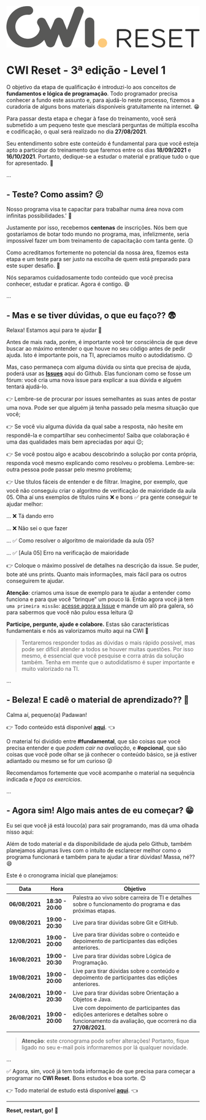 ![Logo Reset](assets/logo-reset.png)

# CWI Reset - 3ª edição - Level 1

O objetivo da etapa de qualificação é introduzi-lo aos conceitos de **fundamentos e lógica de programação**. Todo programador precisa conhecer a fundo este assunto e, para ajudá-lo neste processo, fizemos a curadoria de alguns bons materiais disponíveis gratuitamente na internet. 😁

Para passar desta etapa e chegar à fase do treinamento, você será submetido a um pequeno teste que mesclará perguntas de múltipla escolha e codificação, o qual será realizado no dia **27/08/2021**.

Seu entendimento sobre este conteúdo é fundamental para que você esteja apto a participar do treinamento que faremos entre os dias **18/09/2021** e **16/10/2021**. Portanto, dedique-se a estudar o material e pratique tudo o que for apresentado. 💪

...

## - Teste? Como assim? 😕

Nosso programa visa te capacitar para trabalhar numa área nova com infinitas possibilidades.' 🚀 

Justamente por isso, recebemos **centenas** de inscrições. Nós bem que gostaríamos de botar todo mundo no programa, mas, infelizmente, seria impossível fazer um bom treinamento de capacitação com tanta gente. 😔

Como acreditamos fortemente no potencial da nossa área, fizemos esta etapa e um teste para ser justo na escolha de quem está preparado para este super desafio. 💪

Nós separamos cuidadosamente todo conteúdo que você precisa conhecer, estudar e praticar. Agora é contigo. 😄

...

## - Mas e se tiver dúvidas, o que eu faço?? 😨

Relaxa! Estamos aqui para te ajudar 👊

Antes de mais nada, porém, é importante você ter consciência de que deve buscar ao máximo entender o que houve no seu código antes de pedir ajuda. Isto é importante pois, na TI, apreciamos muito o autodidatismo. 😉

Mas, caso permaneça com alguma dúvida ou sinta que precisa de ajuda, poderá usar as **[Issues](https://github.com/cwi-reset/edicao-03-level-1/issues)** aqui do Github. Elas funcionam como se fosse um fórum: você cria uma nova issue para explicar a sua dúvida e alguém tentará ajudá-lo.

👉 Lembre-se de procurar por issues semelhantes as suas antes de postar uma nova. Pode ser que alguém já tenha passado pela mesma situação que você;

👉 Se você viu alguma dúvida da qual sabe a resposta, não hesite em respondê-la e compartilhar seu conhecimento! Saiba que colaboração é uma das qualidades mais bem apreciadas por aqui 😉;

👉 Se você postou algo e acabou descobrindo a solução por conta própria, responda você mesmo explicando como resolveu o problema. Lembre-se: outra pessoa pode passar pelo mesmo problema;

👉 Use títulos fáceis de entender e de filtrar. Imagine, por exemplo, que você não conseguiu criar o algoritmo de verificação de maioridade da aula 05. Olha aí uns exemplos de títulos ruins ❌ e bons ✅ pra gente conseguir te ajudar melhor:

... ❌ Tá dando erro

... ❌ Não sei o que fazer

... ✅ Como resolver o algoritmo de maioridade da aula 05?

... ✅ [Aula 05] Erro na verificação de maioridade

👉 Coloque o máximo possível de detalhes na descrição da issue. Se puder, bote até uns prints. Quanto mais informações, mais fácil para os outros conseguirem te ajudar.

**Atenção**: criamos uma issue de exemplo para te ajudar a entender como funciona e para que você "brinque" um pouco lá. Então agora você já tem `uma primeira missão`: [acesse agora a Issue](https://github.com/cwi-reset/edicao-03-level-1/issues/1) e mande um alô pra galera, só para sabermos que você não pulou essa leitura 😜

**Participe, pergunte, ajude e colabore.** Estas são características fundamentais e nós as valorizamos muito aqui na CWI 🤘

> Tentaremos responder todas as dúvidas o mais rápido possível, mas pode ser difícil atender a todos se houver muitas questões. Por isso mesmo, é essencial que você pesquise e corra atrás da solução também. Tenha em mente que o autodidatismo é super importante e muito valorizado na TI.

...

## - Beleza! E cadê o material de aprendizado?? 🤔

Calma aí, pequeno(a) Padawan!

👉 Todo conteúdo está disponível **[aqui](material.md)**. 👈

O material foi dividido entre **#fundamental**, que são coisas que você precisa entender e que _podem cair na avaliação_, e **#opcional**, que são coisas que você pode olhar se já conhecer o conteúdo básico, se já estiver adiantado ou mesmo se for um curioso 😜

Recomendamos fortemente que você acompanhe o material na sequência indicada e _faça os exercícios_.

...

## - Agora sim! Algo mais antes de eu começar? 😁

Eu sei que você já está louco(a) para sair programando, mas dá uma olhada nisso aqui:

Além de todo material e da disponibilidade de ajuda pelo Github, também planejamos algumas lives com o intuito de esclarecer melhor como o programa funcionará e também para te ajudar a tirar dúvidas! Massa, né?? 😄

Este é o cronograma inicial que planejamos:

| Data           | Hora              | Objetivo                     |
| -------------- | ----------------- | ---------------------------- |
| **06/08/2021** | **18:30 - 20:00** | Palestra ao vivo sobre carreira de TI e detalhes sobre o funcionamento do programa e das próximas etapas. |
| **09/08/2021** | **19:00 - 20:30** | Live para tirar dúvidas sobre Git e GitHub. |
| **12/08/2021** | **19:00 - 20:00** | Live para tirar dúvidas sobre o conteúdo e depoimento de participantes das edições anteriores. |
| **16/08/2021** | **19:00 - 20:30** | Live para tirar dúvidas sobre Lógica de Programação. |
| **19/08/2021** | **19:00 - 20:00** | Live para tirar dúvidas sobre o conteúdo e depoimento de participantes das edições anteriores. |
| **24/08/2021** | **19:00 - 20:30** | Live para tirar dúvidas sobre Orientação a Objetos e Java. |
| **26/08/2021** | **19:00 - 20:00** | Live com depoimento de participantes das edições anteriores e detalhes sobre o funcionamento da avaliação, que ocorrerá no dia **27/08/2021**. |

> **Atenção**: este cronograma pode sofrer alterações! Portanto, fique ligado no seu e-mail pois informaremos por lá qualquer novidade.

...

✅ Agora, sim, você já tem toda informação de que precisa para começar a programar no **CWI Reset**. Bons estudos e boa sorte. 😊

👉 Todo material de estudo está disponível **[aqui](material.md)**. 👈

---

**Reset, restart, go!** 🚀
